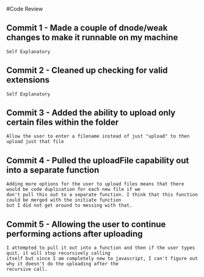 #Code Review

## Commit 1 - Made a couple of dnode/weak changes to make it runnable on my machine

    Self Explanatory

## Commit 2 - Cleaned up checking for valid extensions

    Self Explanatory

## Commit 3 - Added the ability to upload only certain files within the folder

    Allow the user to enter a filename instead of just "upload" to then upload just that file

## Commit 4 - Pulled the uploadFile capability out into a separate function

    Adding more options for the user to upload files means that there would be code duplication for each new file if we
    don't pull this out to a separate function. I think that this function could be merged with the initiate function
    but I did not get around to messing with that.

## Commit 5 - Allowing the user to continue performing actions after uploading

    I attempted to pull it out into a function and then if the user types quit, it will stop recursively calling
    itself but since I am completely new to javascript, I can't figure out why it doesn't do the uploading after the
    recursive call.